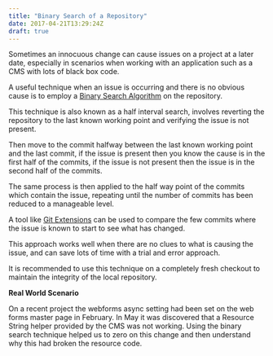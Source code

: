 ```yaml
---
title: "Binary Search of a Repository"
date: 2017-04-21T13:29:24Z
draft: true
---
```


Sometimes an innocuous change can cause issues on a project at a later date, especially in scenarios when working with an application such as a CMS with lots of black box code.

A useful technique when an issue is occurring and there is no obvious cause is to employ a [Binary Search Algorithm](https://en.wikipedia.org/wiki/Binary_search_algorithm) on the repository.

This technique is also known as a half interval search, involves reverting the repository to the last known working point and verifying the issue is not present. 

Then move to the commit halfway between the last known working point and the last commit, if the issue is present then you know the cause is in the first half of the commits, if the issue is not present then the issue is in the second half of the commits.

The same process is then applied to the half way point of the commits which contain the issue, repeating until the number of commits has been reduced to a manageable level.

A tool like [Git Extensions](https://sourceforge.net/projects/gitextensions/) can be used to compare the few commits where the issue is known to start to see what has changed.

This approach works well when there are no clues to what is causing the issue, and can save lots of time with a trial and error approach.

It is recommended to use this technique on a completely fresh checkout to maintain the integrity of the local repository.

**Real World Scenario**

On a recent project the webforms async setting had been set on the web forms master page in February. In May it was discovered that a Resource String helper provided by the CMS was not working. Using the binary search technique helped us to zero on this change and then understand why this had broken the resource code.